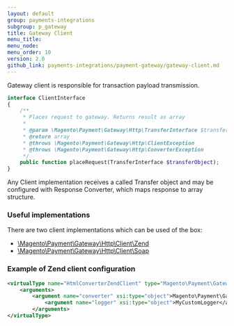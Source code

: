 ```yaml
---
layout: default
group: payments-integrations
subgroup: p_gateway
title: Gateway Client
menu_title: 
menu_node: 
menu_order: 10
version: 2.0
github_link: payments-integrations/payment-gateway/gateway-client.md
---
```


Gateway client is responsible for transaction payload transmission.

```php
interface ClientInterface
{
    /**
     * Places request to gateway. Returns result as array
     *
     * @param \Magento\Payment\Gateway\Http\TransferInterface $transferObject
     * @return array
     * @throws \Magento\Payment\Gateway\Http\ClientException
     * @throws \Magento\Payment\Gateway\Http\ConverterException
     */
    public function placeRequest(TransferInterface $transferObject);
}
```

Any Client implementation receives a called Transfer object and may be configured with Response Converter, which maps response to array structure.

### Useful implementations
There are two client implementations which can be used of the box:

* [\Magento\Payment\Gateway\Http\Client\Zend]({{site.mage2000url}}app/code/Magento/Payment/Gateway/Http/Client/Zend.php)
* [\Magento\Payment\Gateway\Http\Client\Soap]({{site.mage2000url}}app/code/Magento/Payment/Gateway/Http/Client/Soap.php)

### Example of Zend client configuration

```xml
<virtualType name="HtmlConverterZendClient" type="Magento\Payment\Gateway\Http\Client\Zend">
    <arguments>
        <argument name="converter" xsi:type="object">Magento\Payment\Gateway\Http\Converter\HtmlFormConverter</argument>
            <argument name="logger" xsi:type="object">MyCustomLogger</argument>
        </arguments>
</virtualType>
```
